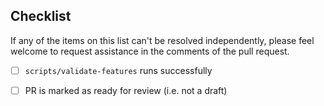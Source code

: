## Checklist

If any of the items on this list can't be resolved independently, please
feel welcome to request assistance in the comments of the pull request.

* [ ] `scripts/validate-features` runs successfully
* [ ] PR is marked as ready for review (i.e. not a draft)

